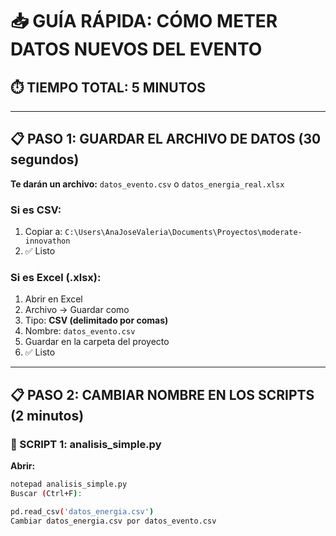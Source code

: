 # 📥 GUÍA RÁPIDA: CÓMO METER DATOS NUEVOS DEL EVENTO

## ⏱️ TIEMPO TOTAL: 5 MINUTOS

---

## 📋 PASO 1: GUARDAR EL ARCHIVO DE DATOS (30 segundos)

**Te darán un archivo:** `datos_evento.csv` o `datos_energia_real.xlsx`

### Si es CSV:
1. Copiar a: `C:\Users\AnaJoseValeria\Documents\Proyectos\moderate-innovathon`
2. ✅ Listo

### Si es Excel (.xlsx):
1. Abrir en Excel
2. Archivo → Guardar como
3. Tipo: **CSV (delimitado por comas)**
4. Nombre: `datos_evento.csv`
5. Guardar en la carpeta del proyecto
6. ✅ Listo

---

## 📋 PASO 2: CAMBIAR NOMBRE EN LOS SCRIPTS (2 minutos)

### 🔹 SCRIPT 1: analisis_simple.py

**Abrir:**
```bash
notepad analisis_simple.py
Buscar (Ctrl+F):

pd.read_csv('datos_energia.csv')
Cambiar datos_energia.csv por datos_evento.csv